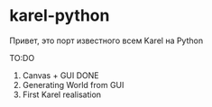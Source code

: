 # karel-python
Привет, это порт известного всем Karel на Python

TO:DO
1. Canvas + GUI DONE
2. Generating World from GUI
3. First Karel realisation
